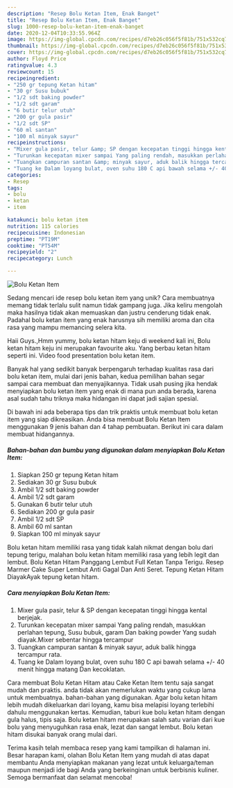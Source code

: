 ```yaml
---
description: "Resep Bolu Ketan Item, Enak Banget"
title: "Resep Bolu Ketan Item, Enak Banget"
slug: 1000-resep-bolu-ketan-item-enak-banget
date: 2020-12-04T10:33:55.964Z
image: https://img-global.cpcdn.com/recipes/d7eb26c056f5f81b/751x532cq70/bolu-ketan-item-foto-resep-utama.jpg
thumbnail: https://img-global.cpcdn.com/recipes/d7eb26c056f5f81b/751x532cq70/bolu-ketan-item-foto-resep-utama.jpg
cover: https://img-global.cpcdn.com/recipes/d7eb26c056f5f81b/751x532cq70/bolu-ketan-item-foto-resep-utama.jpg
author: Floyd Price
ratingvalue: 4.3
reviewcount: 15
recipeingredient:
- "250 gr tepung Ketan hitam"
- "30 gr Susu bubuk"
- "1/2 sdt baking powder"
- "1/2 sdt garam"
- "6 butir telur utuh"
- "200 gr gula pasir"
- "1/2 sdt SP"
- "60 ml santan"
- "100 ml minyak sayur"
recipeinstructions:
- "Mixer gula pasir, telur &amp; SP dengan kecepatan tinggi hingga kental berjejak."
- "Turunkan kecepatan mixer sampai Yang paling rendah, masukkan perlahan tepung, Susu bubuk, garam Dan baking powder Yang sudah diayak.Mixer sebentar hingga tercampur"
- "Tuangkan campuran santan &amp; minyak sayur, aduk balik hingga tercampur rata."
- "Tuang ke Dalam loyang bulat, oven suhu 180 C api bawah selama +/- 40 menit hingga matang Dan kecoklatan."
categories:
- Resep
tags:
- bolu
- ketan
- item

katakunci: bolu ketan item 
nutrition: 115 calories
recipecuisine: Indonesian
preptime: "PT19M"
cooktime: "PT54M"
recipeyield: "2"
recipecategory: Lunch

---
```



![Bolu Ketan Item](https://img-global.cpcdn.com/recipes/d7eb26c056f5f81b/751x532cq70/bolu-ketan-item-foto-resep-utama.jpg)

Sedang mencari ide resep bolu ketan item yang unik? Cara membuatnya memang tidak terlalu sulit namun tidak gampang juga. Jika keliru mengolah maka hasilnya tidak akan memuaskan dan justru cenderung tidak enak. Padahal bolu ketan item yang enak harusnya sih memiliki aroma dan cita rasa yang mampu memancing selera kita.

Haii Guys.,Hmm yummy, bolu ketan hitam keju di weekend kali ini, Bolu ketan hitam keju ini merupakan favourite aku. Yang berbau ketan hitam seperti ini. Video food presentation bolu ketan item.

Banyak hal yang sedikit banyak berpengaruh terhadap kualitas rasa dari bolu ketan item, mulai dari jenis bahan, kedua pemilihan bahan segar sampai cara membuat dan menyajikannya. Tidak usah pusing jika hendak menyiapkan bolu ketan item yang enak di mana pun anda berada, karena asal sudah tahu triknya maka hidangan ini dapat jadi sajian spesial.


Di bawah ini ada beberapa tips dan trik praktis untuk membuat bolu ketan item yang siap dikreasikan. Anda bisa membuat Bolu Ketan Item menggunakan 9 jenis bahan dan 4 tahap pembuatan. Berikut ini cara dalam membuat hidangannya.

<!--inarticleads1-->

##### Bahan-bahan dan bumbu yang digunakan dalam menyiapkan Bolu Ketan Item:

1. Siapkan 250 gr tepung Ketan hitam
1. Sediakan 30 gr Susu bubuk
1. Ambil 1/2 sdt baking powder
1. Ambil 1/2 sdt garam
1. Gunakan 6 butir telur utuh
1. Sediakan 200 gr gula pasir
1. Ambil 1/2 sdt SP
1. Ambil 60 ml santan
1. Siapkan 100 ml minyak sayur


Bolu ketan hitam memiliki rasa yang tidak kalah nikmat dengan bolu dari tepung terigu, malahan bolu ketan hitam memiliki rasa yang lebih legit dan lembut. Bolu Ketan Hitam Panggang Lembut Full Ketan Tanpa Terigu. Resep Marmer Cake Super Lembut Anti Gagal Dan Anti Seret. Tepung Ketan Hitam DiayakAyak tepung ketan hitam. 

<!--inarticleads2-->

##### Cara menyiapkan Bolu Ketan Item:

1. Mixer gula pasir, telur &amp; SP dengan kecepatan tinggi hingga kental berjejak.
1. Turunkan kecepatan mixer sampai Yang paling rendah, masukkan perlahan tepung, Susu bubuk, garam Dan baking powder Yang sudah diayak.Mixer sebentar hingga tercampur
1. Tuangkan campuran santan &amp; minyak sayur, aduk balik hingga tercampur rata.
1. Tuang ke Dalam loyang bulat, oven suhu 180 C api bawah selama +/- 40 menit hingga matang Dan kecoklatan.


Cara membuat Bolu Ketan Hitam atau Cake Ketan Item tentu saja sangat mudah dan praktis. anda tidak akan memerlukan waktu yang cukup lama untuk membuatnya. bahan-bahan yang digunakan. Agar bolu ketan hitam lebih mudah dikeluarkan dari loyang, kamu bisa melapisi loyang terlebihi dahulu menggunakan kertas. Kemudian, taburi kue bolu ketan hitam dengan gula halus, tipis saja. Bolu ketan hitam merupakan salah satu varian dari kue bolu yang menyuguhkan rasa enak, lezat dan sangat lembut. Bolu ketan hitam disukai banyak orang mulai dari. 

Terima kasih telah membaca resep yang kami tampilkan di halaman ini. Besar harapan kami, olahan Bolu Ketan Item yang mudah di atas dapat membantu Anda menyiapkan makanan yang lezat untuk keluarga/teman maupun menjadi ide bagi Anda yang berkeinginan untuk berbisnis kuliner. Semoga bermanfaat dan selamat mencoba!
